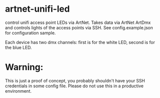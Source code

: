 # artnet-unifi-led
control unifi access point LEDs via ArtNet. Takes data via ArtNet ArtDmx and controls lights of the access points via SSH. See config.example.json for configuration sample.

Each device has two dmx channels: first is for the white LED, second is for the blue LED.

# Warning:
This is just a proof of concept, you probably shouldn't have your SSH credentials in some config file. Please do not use this in a productive environment.